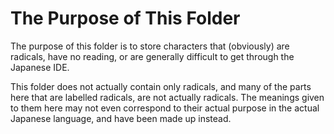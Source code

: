 # The Purpose of This Folder
The purpose of this folder is to store characters that (obviously) are radicals, have no reading, or are generally difficult to get through the Japanese IDE.

This folder does not actually contain only radicals, and many of the parts here that are labelled radicals, are not actually radicals. The meanings given to them here may not even correspond to their actual purpose in the actual Japanese language, and have been made up instead.